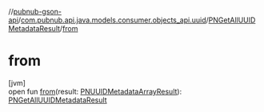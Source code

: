 //[pubnub-gson-api](../../../index.md)/[com.pubnub.api.java.models.consumer.objects_api.uuid](../index.md)/[PNGetAllUUIDMetadataResult](index.md)/[from](from.md)

# from

[jvm]\
open fun [from](from.md)(result: [PNUUIDMetadataArrayResult](../../../../../pubnub-kotlin/pubnub-kotlin-api/pubnub-kotlin-api/com.pubnub.api.models.consumer.objects.uuid/-p-n-u-u-i-d-metadata-array-result/index.md)): [PNGetAllUUIDMetadataResult](index.md)
